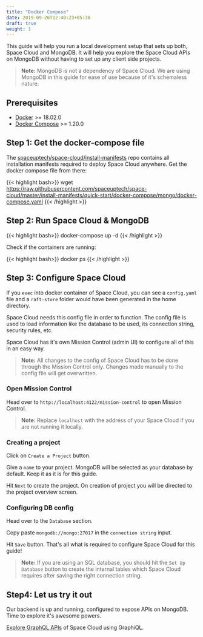 ```yaml
---
title: "Docker Compose"
date: 2019-09-26T12:40:23+05:30
draft: true
weight: 1
---
```


This guide will help you run a local development setup that sets up both, Space Cloud and MongoDB. It will help you explore the Space Cloud APIs on MongoDB without having to set up any client side projects.

> **Note:** MongoDB is not a dependency of Space Cloud. We are using MongoDB in this guide for ease of use because of it's schemaless nature.

## Prerequisites

- [Docker](https://docs.docker.com/install/) >= 18.02.0
- [Docker Compose](https://docs.docker.com/compose/install/) >= 1.20.0


## Step 1: Get the docker-compose file

The [spaceuptech/space-cloud/install-manifests](https://github.com/spaceuptech/space-cloud/tree/master/install-manifests) repo contains all installation manifests required to deploy Space Cloud anywhere. Get the docker compose file from there:

{{< highlight bash>}}
wget https://raw.githubusercontent.com/spaceuptech/space-cloud/master/install-manifests/quick-start/docker-compose/mongo/docker-compose.yaml
{{< /highlight >}}

## Step 2: Run Space Cloud & MongoDB

{{< highlight bash>}}
docker-compose up -d
{{< /highlight >}}

Check if the containers are running:

{{< highlight bash>}}
docker ps
{{< /highlight >}}

## Step 3: Configure Space Cloud

If you `exec` into docker container of Space Cloud, you can see a `config.yaml` file and a `raft-store` folder would have been generated in the home directory.

Space Cloud needs this config file in order to function. The config file is used to load information like the database to be used, its connection string, security rules, etc. 

Space Cloud has it's own Mission Control (admin UI) to configure all of this in an easy way. 

> **Note:** All changes to the config of Space Cloud has to be done through the Mission Control only. Changes made manually to the config file will get overwritten. 


### Open Mission Control

Head over to `http://localhost:4122/mission-control` to open Mission Control.

> **Note:** Replace `localhost` with the address of your Space Cloud if you are not running it locally. 

### Creating a project

Click on `Create a Project` button. 

Give a `name` to your project. MongoDB will be selected as your database by default. Keep it as it is for this guide.

Hit `Next` to create the project. On creation of project you will be directed to the project overview screen. 

### Configuring DB config

Head over to the `Database` section. 

Copy paste `mongodb://mongo:27017` in the `connection string` input.

Hit `Save` button. That's all what is required to configure Space Cloud for this guide!

> **Note:** If you are using an SQL database, you should hit the `Set Up Database` button to create the internal tables which Space Cloud requires after saving the right connection string.

## Step4: Let us try it out 

Our backend is up and running, configured to expose APIs on MongoDB. Time to explore it's awesome powers. 

[Explore GraphQL APIs](/getting-started/quick-start/explore-graphql) of Space Cloud using GraphiQL.
